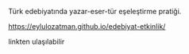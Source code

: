 Türk edebiyatında yazar-eser-tür eşeleştirme pratiği. 

https://eylulozatman.github.io/edebiyat-etkinlik/  

linkten ulaşılabilir
